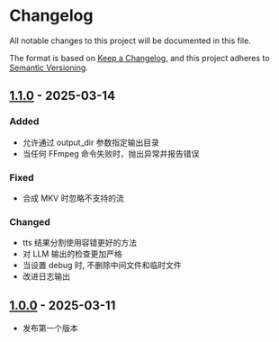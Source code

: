 # Changelog

All notable changes to this project will be documented in this file.

The format is based on [Keep a Changelog](https://keepachangelog.com/en/1.1.0/),
and this project adheres to [Semantic Versioning](https://semver.org/spec/v2.0.0.html).

## [1.1.0] - 2025-03-14

### Added

- 允许通过 output_dir 参数指定输出目录
- 当任何 FFmpeg 命令失败时，抛出异常并报告错误

### Fixed

- 合成 MKV 时忽略不支持的流

### Changed

- tts 结果分割使用容错更好的方法
- 对 LLM 输出的检查更加严格
- 当设置 debug 时, 不删除中间文件和临时文件
- 改进日志输出

## [1.0.0] - 2025-03-11

- 发布第一个版本

[1.1.0]: https://github.com/yuanshanhua/video-dubbing/compare/v1.0.0...v1.1.0
[1.0.0]: https://github.com/yuanshanhua/video-dubbing/tree/v1.0.0
